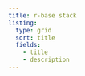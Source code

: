 ```yaml
---
title: r-base stack
listing:
  type: grid
  sort: title
  fields:
    - title
    - description
---
```

